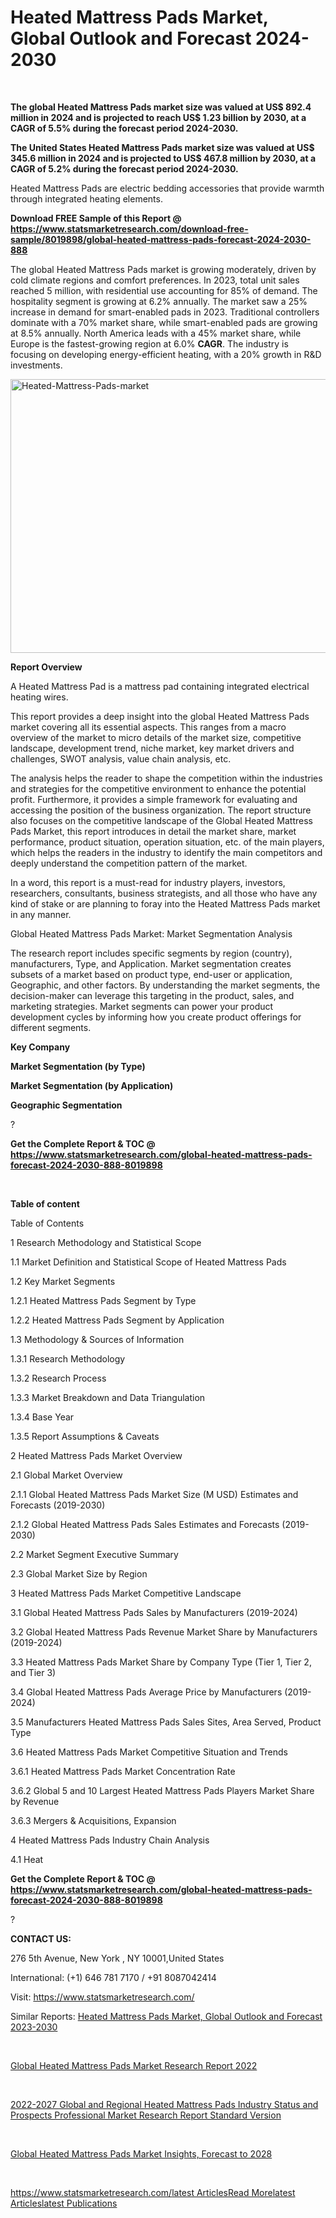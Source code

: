 <h1>Heated Mattress Pads Market, Global Outlook and Forecast 2024-2030</h1><br/><p><strong>The global Heated Mattress Pads market size was valued at US$ 892.4 million in 2024 and is projected to reach US$ 1.23 billion by 2030, at a <strong>CAGR</strong> of 5.5% during the forecast period 2024-2030.</strong></p>
 
 
 
 <p><strong>The United States Heated Mattress Pads market size was valued at US$ 345.6 million in 2024 and is projected to US$ 467.8 million by 2030, at a <strong>CAGR</strong> of 5.2% during the forecast period 2024-2030.</strong></p>
 
 
 
 <p>Heated Mattress Pads are electric bedding accessories that provide warmth through integrated heating elements.</p>
 
 
 
 <p><strong>Download FREE Sample of this Report @ <a href="https://www.statsmarketresearch.com/download-free-sample/8019898/global-heated-mattress-pads-forecast-2024-2030-888">https://www.statsmarketresearch.com/download-free-sample/8019898/global-heated-mattress-pads-forecast-2024-2030-888</a></strong></p>
 
 
 
 <p>The global Heated Mattress Pads market is growing moderately, driven by cold climate regions and comfort preferences. In 2023, total unit sales reached 5 million, with residential use accounting for 85% of demand. The hospitality segment is growing at 6.2% annually. The market saw a 25% increase in demand for smart-enabled pads in 2023. Traditional controllers dominate with a 70% market share, while smart-enabled pads are growing at 8.5% annually. North America leads with a 45% market share, while Europe is the fastest-growing region at 6.0% <strong>CAGR</strong>. The industry is focusing on developing energy-efficient heating, with a 20% growth in R&D investments.</p>
 
 
 
 <p><img alt="Heated-Mattress-Pads-market" src="https://www.grandresearchstore.com/assets/report-images/Heated_Mattress_Pads_market.png" style="width: 730px; height: 438px;" /></p>
 
 
 
 <p><strong>Report Overview</strong></p>
 
 
 
 <p>A Heated Mattress Pad is a mattress pad containing integrated electrical heating wires.</p>
 
 
 
 <p>This report provides a deep insight into the global Heated Mattress Pads market covering all its essential aspects. This ranges from a macro overview of the market to micro details of the market size, competitive landscape, development trend, niche market, key market drivers and challenges, SWOT analysis, value chain analysis, etc.</p>
 
 
 
 <p>The analysis helps the reader to shape the competition within the industries and strategies for the competitive environment to enhance the potential profit. Furthermore, it provides a simple framework for evaluating and accessing the position of the business organization. The report structure also focuses on the competitive landscape of the Global Heated Mattress Pads Market, this report introduces in detail the market share, market performance, product situation, operation situation, etc. of the main players, which helps the readers in the industry to identify the main competitors and deeply understand the competition pattern of the market.</p>
 
 
 
 <p>In a word, this report is a must-read for industry players, investors, researchers, consultants, business strategists, and all those who have any kind of stake or are planning to foray into the Heated Mattress Pads market in any manner.</p>
 
 
 
 <p>Global Heated Mattress Pads Market: Market Segmentation Analysis</p>
 
 
 
 <p>The research report includes specific segments by region (country), manufacturers, Type, and Application. Market segmentation creates subsets of a market based on product type, end-user or application, Geographic, and other factors. By understanding the market segments, the decision-maker can leverage this targeting in the product, sales, and marketing strategies. Market segments can power your product development cycles by informing how you create product offerings for different segments.</p>
 
 
 
 <p><strong>Key Company</strong></p>
 
 
 
 <p><strong>Market Segmentation (by Type)</strong></p>
 
 
 
 <p><strong>Market Segmentation (<strong>by Application</strong>)</strong></p>
 
 
 
 <p><strong>Geographic Segmentation</strong></p>
 
 
 
 <p>? </p>
 
 
 
 <div><b>Get the Complete Report & TOC @ <a href="https://www.statsmarketresearch.com/global-heated-mattress-pads-forecast-2024-2030-888-8019898">https://www.statsmarketresearch.com/global-heated-mattress-pads-forecast-2024-2030-888-8019898</a></b></div>
 
 
 
 <p><br />
 
 <b>Table of content</b></p>
 
 
 
 <p>Table of Contents<br />
 
 1 Research Methodology and Statistical Scope<br />
 
 1.1 Market Definition and Statistical Scope of Heated Mattress Pads<br />
 
 1.2 Key Market Segments<br />
 
 1.2.1 Heated Mattress Pads Segment by Type<br />
 
 1.2.2 Heated Mattress Pads Segment by Application<br />
 
 1.3 Methodology & Sources of Information<br />
 
 1.3.1 Research Methodology<br />
 
 1.3.2 Research Process<br />
 
 1.3.3 Market Breakdown and Data Triangulation<br />
 
 1.3.4 Base Year<br />
 
 1.3.5 Report Assumptions & Caveats<br />
 
 2 Heated Mattress Pads Market Overview<br />
 
 2.1 Global Market Overview<br />
 
 2.1.1 Global Heated Mattress Pads Market Size (M USD) Estimates and Forecasts (2019-2030)<br />
 
 2.1.2 Global Heated Mattress Pads Sales Estimates and Forecasts (2019-2030)<br />
 
 2.2 Market Segment Executive Summary<br />
 
 2.3 Global Market Size by Region<br />
 
 3 Heated Mattress Pads Market Competitive Landscape<br />
 
 3.1 Global Heated Mattress Pads Sales by Manufacturers (2019-2024)<br />
 
 3.2 Global Heated Mattress Pads Revenue Market Share by Manufacturers (2019-2024)<br />
 
 3.3 Heated Mattress Pads Market Share by Company Type (Tier 1, Tier 2, and Tier 3)<br />
 
 3.4 Global Heated Mattress Pads Average Price by Manufacturers (2019-2024)<br />
 
 3.5 Manufacturers Heated Mattress Pads Sales Sites, Area Served, Product Type<br />
 
 3.6 Heated Mattress Pads Market Competitive Situation and Trends<br />
 
 3.6.1 Heated Mattress Pads Market Concentration Rate<br />
 
 3.6.2 Global 5 and 10 Largest Heated Mattress Pads Players Market Share by Revenue<br />
 
 3.6.3 Mergers & Acquisitions, Expansion<br />
 
 4 Heated Mattress Pads Industry Chain Analysis<br />
 
 4.1 Heat</p>
 
 
 
 <div><b>Get the Complete Report & TOC @ <a href="https://www.statsmarketresearch.com/global-heated-mattress-pads-forecast-2024-2030-888-8019898">https://www.statsmarketresearch.com/global-heated-mattress-pads-forecast-2024-2030-888-8019898</a></b></div>
 
 
 
 <p>? </p>
 
 
 
 <p><b>CONTACT US:</b><br />
 
 276 5th Avenue, New York , NY 10001,United States<br />
 
 International: (+1) 646 781 7170 / +91 8087042414<br />
 
 Visit: <a href="https://www.statsmarketresearch.com/">https://www.statsmarketresearch.com/</a><br />
 
 Similar Reports: <a href="https://www.statsmarketresearch.com/global-heated-mattress-pads-forecast-2024-2030-888-8019898">Heated Mattress Pads Market, Global Outlook and Forecast 2023-2030</a><br />
 
 <br />
 
 <a href="https://www.statsmarketresearch.com/global-heated-mattress-pads-forecast-2024-2030-888-8019898">Global Heated Mattress Pads Market Research Report 2022</a><br />
 
 <br />
 
 <a href="https://www.statsmarketresearch.com/global-heated-mattress-pads-forecast-2024-2030-888-8019898">2022-2027 Global and Regional Heated Mattress Pads Industry Status and Prospects Professional Market Research Report Standard Version</a><br />
 
 <br />
 
 <a href="https://www.statsmarketresearch.com/global-heated-mattress-pads-forecast-2024-2030-888-8019898">Global Heated Mattress Pads Market Insights, Forecast to 2028</a><br />
 
 <br />
 
 <a href="https://gyeongbokgung.com">https://www.statsmarketresearch.com/</a><a href="https://hallyeomaritime.com">latest Articles</a><a href="https://jingwansa.com">Read More</a><a href="https://nguoiviet.jp/">latest Articles</a><a href="https://www.intelmarketresearch.com/">latest Publications</a></p>